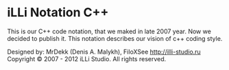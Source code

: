 # iLLi Notation C++

This is our C++ code notation, that we maked in late 2007 year. Now we decided to publish it. This notation describes our vision of c++ coding style.

Designed by: MrDekk (Denis A. Malykh), FiloXSee
http://illi-studio.ru
Copyright © 2007 - 2012 iLLi Studio. All rights reserved.